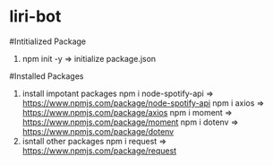 # liri-bot

#Intitialized Package 
1. npm init -y              => initialize package.json

#Installed Packages     
1. install impotant packages 
    npm i node-spotify-api  => https://www.npmjs.com/package/node-spotify-api 
    npm i axios             => https://www.npmjs.com/package/axios
    npm i moment            => https://www.npmjs.com/package/moment
    npm i dotenv            => https://www.npmjs.com/package/dotenv
2. isntall other packages 
    npm i request           => https://www.npmjs.com/package/request